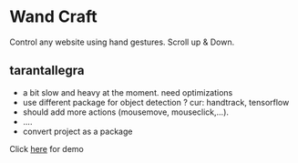 # Wand Craft
Control any website using hand gestures. Scroll up & Down.

## tarantallegra

- a bit slow and heavy at the moment. need optimizations 
- use different package for object detection ? cur: handtrack, tensorflow
- should add more actions (mousemove, mouseclick,...).
- ....
- convert project as a package 

Click [here](https://sameerfa.github.io/wand-craft) for demo